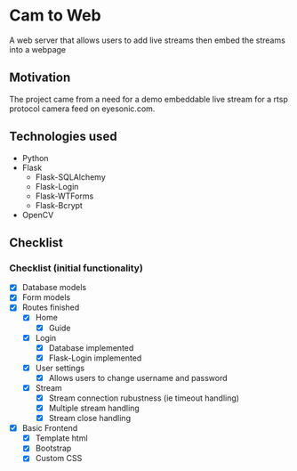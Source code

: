 # Cam to Web
A web server that allows users to add live streams then embed the streams into a webpage

## Motivation
The project came from a need for a demo embeddable live stream for a rtsp protocol camera feed on eyesonic.com.

## Technologies used
- Python
- Flask
  - Flask-SQLAlchemy
  - Flask-Login
  - Flask-WTForms
  - Flask-Bcrypt
- OpenCV

## Checklist

### Checklist (initial functionality)
- [x] Database models
- [x] Form models
- [x] Routes finished
  - [x] Home
    - [x] Guide
  - [x] Login
    - [x] Database implemented
    - [x] Flask-Login implemented
  - [x] User settings
    - [x] Allows users to change username and password
  - [x] Stream
    - [x] Stream connection rubustness (ie timeout handling)
    - [x] Multiple stream handling
    - [x] Stream close handling
- [x] Basic Frontend
  - [x] Template html
  - [x] Bootstrap
  - [x] Custom CSS
